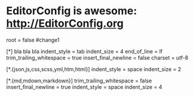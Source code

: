 # EditorConfig is awesome: http://EditorConfig.org
root = false
#change1

[*] bla bla bla 
indent_style = tab
indent_size = 4
end_of_line = lf
trim_trailing_whitespace = true
insert_final_newline = false
charset = utf-8

[*.{json,js,css,scss,yml,htm,html}]
indent_style = space
indent_size = 2

[*.{md,mdown,markdown}]
trim_trailing_whitespace = false
insert_final_newline = true
indent_style = space
indent_size = 4
